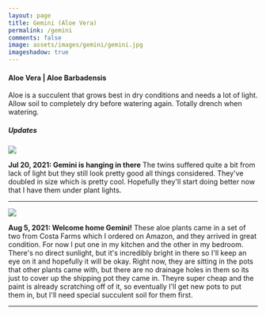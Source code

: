 ```yaml
---
layout: page
title: Gemini (Aloe Vera)
permalink: /gemini
comments: false
image: assets/images/gemini/gemini.jpg
imageshadow: true
---
```


#### Aloe Vera | Aloe Barbadensis

Aloe is a succulent that grows best in dry conditions and needs a lot of light. Allow soil to completely dry before watering again. Totally drench when watering.

##### Updates

<img class="figure-img" src="{{site.baseurl}}/assets/images/gemini/gemini-jul20.jpg">

**Jul 20, 2021: Gemini is hanging in there** The twins suffered quite a bit from lack of light but they still look pretty good all things considered. They've doubled in size which is pretty cool. Hopefully they'll start doing better now that I have them under plant lights.

<hr/>

<img class="figure-img" src="{{site.baseurl}}/assets/images/gemini/gemini-aug5.png">

**Aug 5, 2021: Welcome home Gemini!** These aloe plants came in a set of two from Costa Farms which I ordered on Amazon, and they arrived in great condition. For now I put one in my kitchen and the other in my bedroom. There's no direct sunlight, but it's incredibly bright in there so I'll keep an eye on it and hopefully it will be okay. Right now, they are sitting in the pots that other plants came with, but there are no drainage holes in them so its just to cover up the shipping pot they came in. Theyre super cheap and the paint is already scratching off of it, so eventually I'll get new pots to put them in, but I'll need special succulent soil for them first.

<hr/>
